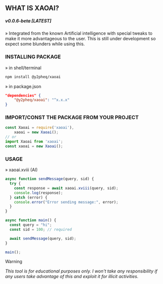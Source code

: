 ## WHAT IS XAOAI?<br>
<h5> v0.0.6-beta [LATEST]</h5>

» Integrated from the known Artificial intelligence with special tweaks to make
it more advantageous to the user. This is still under development so expect some
blunders while using this.

### INSTALLING PACKAGE
» in shell/terminal

```bash
npm install @y2pheq/xaoai
```
» in package.json
```json
"dependencies" {
    "@y2pheq/xaoai": "^x.x.x"
}
```

### IMPORT/CONST THE PACKAGE FROM YOUR PROJECT

```javascript
const Xaoai = require('xaoai'),
	xaoai = new Xaoai();
// or
import Xaoai from 'xaoai';
const xaoai = new Xaoai();
```

### USAGE<br>

» xaoai.xviii (AI)

```javascript
async function sendMessage(query, sid) {
  try {
    const response = await xaoai.xviii(query, sid);
    console.log(response);
  } catch (error) {
    console.error("Error sending message:", error);
  }
}

async function main() {
  const query = "hi";
  const sid = 100; // required

  await sendMessage(query, sid);
}

main();
```

> [!WARNING]  
> _This tool is for educational purposes only. I won't take any responsibility
> if any users take advantage of this and exploit it for illicit activities._

